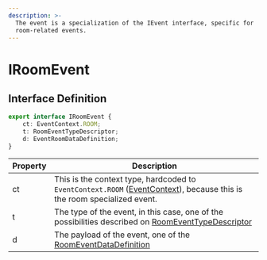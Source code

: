 ```yaml
---
description: >-
  The event is a specialization of the IEvent interface, specific for
  room-related events.
---
```


# IRoomEvent

## Interface Definition

```typescript
export interface IRoomEvent {
    ct: EventContext.ROOM;
    t: RoomEventTypeDescriptor;
    d: EventRoomDataDefinition;
}
```

| Property | Description                                                                                                                                  |
| -------- | -------------------------------------------------------------------------------------------------------------------------------------------- |
| ct       | This is the context type, hardcoded to `EventContext.ROOM` ([EventContext](../eventcontext.md)), because this is the room specialized event. |
| t        | The type of the event, in this case, one of the possibilities described on [RoomEventTypeDescriptor](roomeventtypedescriptor.md)             |
| d        | The payload of the event, one of the [RoomEventDataDefinition](room-event-data-definition/)                                                  |
